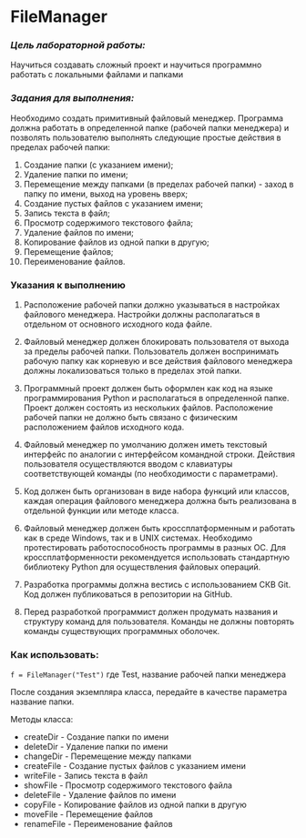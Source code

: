 # FileManager

### _Цель лабораторной работы:_

Научиться создавать сложный проект и научиться программно работать с
локальными файлами и папками

### _Задания для выполнения:_
Необходимо создать примитивный файловый менеджер. Программа должна
работать в определенной папке (рабочей папки менеджера) и позволять
пользователю выполнять следующие простые действия в пределах рабочей
папки:
1. Создание папки (с указанием имени);
2. Удаление папки по имени;
3. Перемещение между папками (в пределах рабочей папки) - заход в папку
по имени, выход на уровень вверх;
4. Создание пустых файлов с указанием имени;
5. Запись текста в файл;
6. Просмотр содержимого текстового файла;
7. Удаление файлов по имени;
8. Копирование файлов из одной папки в другую;
9. Перемещение файлов;
10. Переименование файлов.

### Указания к выполнению
1. Расположение рабочей папки должно указываться в настройках файлового
менеджера. Настройки должны располагаться в отдельном от основного
исходного кода файле.
2. Файловый менеджер должен блокировать пользователя от выхода за
пределы рабочей папки. Пользователь должен воспринимать рабочую
папку как корневую и все действия файлового менеджера должны
локализоваться только в пределах этой папки.
3. Программный проект должен быть оформлен как код на языке
программирования Python и располагаться в определенной папке. Проект
должен состоять из нескольких файлов. Расположение рабочей папки не
должно быть связано с физическим расположением файлов исходного
кода.
4. Файловый менеджер по умолчанию должен иметь текстовый интерфейс по
аналогии с интерфейсом командной строки. Действия пользователя
осуществляются вводом с клавиатуры соответствующей команды (по
необходимости с параметрами).

5. Код должен быть организован в виде набора функций или классов, каждая
операция файлового менеджера должна быть реализована в отдельной
функции или методе класса.
6. Файловый менеджер должен быть кроссплатформенным и работать как в
среде Windows, так и в UNIX системах. Необходимо протестировать
работоспособность программы в разных ОС. Для кроссплатформенности
рекомендуется использовать стандартную библиотеку Python для
осуществления файловых операций.
7. Разработка программы должна вестись с использованием СКВ Git. Код
должен публиковаться в репозитории на GitHub.
8. Перед разработкой программист должен продумать названия и структуру
команд для пользователя. Команды не должны повторять команды
существующих программных оболочек.

### Как использовать:

`f = FileManager("Test")` где Test, название рабочей папки менеджера

После создания экземпляра класса, передайте в качестве параметра название папки.

Методы класса:
- createDir - Создание папки по имени
- deleteDir - Удаление папки по имени
- changeDir - Перемещение между папками
- createFile - Создание пустых файлов с указанием имени
- writeFile - Запись текста в файл
- showFile - Просмотр содержимого текстового файла
- deleteFile - Удаление файлов по имени
- copyFile - Копирование файлов из одной папки в другую
- moveFile - Перемещение файлов
- renameFile - Переименование файлов
